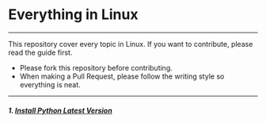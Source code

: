 # Everything in Linux </br>
---

This repository cover every topic in Linux. If you want to contribute, please read the guide first.

- Please fork this repository before contributing.
- When making a Pull Request, please follow the writing style so everything is neat.

---

##### 1. [Install Python Latest Version](./Install%20Python%20Latest%20Version)